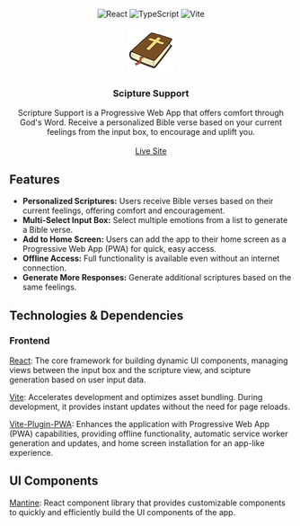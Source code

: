 <a name="top"></a>
<div align="center">

<img alt="React" height="22" src="https://ziadoua.github.io/m3-Markdown-Badges/badges/React/react2.svg">

<img alt="TypeScript" height="22" src="https://ziadoua.github.io/m3-Markdown-Badges/badges/TypeScript/typescript2.svg">

<img alt="Vite" height="22" src="https://ziadoua.github.io/m3-Markdown-Badges/badges/ViteJS/vitejs2.svg">

<br>

<br>

<img src="public/favicon.png" alt="Logo" width="80" height="80">

<h3 align="center">Scipture Support</h3>

<p align="center">
Scripture Support is a Progressive Web App that offers comfort through God's Word. Receive a personalized Bible verse based on your current feelings from the input box, to encourage and uplift you.
<br />
<br />
<a href="https://monicaalyssa.github.io/scripture-support/">Live Site</a>
</div>


## Features

- **Personalized Scriptures:** Users receive Bible verses based on their current feelings, offering comfort and encouragement.
- **Multi-Select Input Box:** Select multiple emotions from a list to generate a Bible verse.
- **Add to Home Screen:** Users can add the app to their home screen as a Progressive Web App (PWA) for quick, easy access.
- **Offline Access:** Full functionality is available even without an internet connection.
- **Generate More Responses:** Generate additional scriptures based on the same feelings.

## Technologies & Dependencies


### Frontend
<a href="https://react.dev/">React</a>: The core framework for building dynamic UI components, managing views between the input box and the scripture view, and scipture generation based on user input data.

<a href="https://vite.dev/">Vite</a>: Accelerates development and optimizes asset bundling. During development, it provides instant updates without the need for page reloads.

<a href="https://vite-pwa-org.netlify.app/">Vite-Plugin-PWA</a>: Enhances the application with Progressive Web App (PWA) capabilities, providing offline functionality, automatic service worker generation and updates, and home screen installation for an app-like experience.

## UI Components

<a href="https://mantine.dev/">Mantine</a>: React component library that provides customizable components to quickly and efficiently build the UI components of the app.
